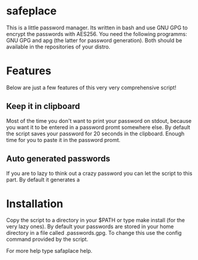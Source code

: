 # safeplace
This is a little password manager. Its written in bash and use GNU GPG to
encrypt the passwords with AES256. 
You need the following programms: GNU GPG and apg (the latter for password
generation). Both should be available in the repositories of your distro.

# Features
Below are just a few features of this very very comprehensive script!

## Keep it in clipboard
Most of the time you don't want to print your password on stdout, because
you want it to be entered in a password promt somewhere else. By default the
script saves your password for 20 seconds in the clipboard. Enough time for you
to paste it in the password promt.

## Auto generated passwords
If you are to lazy to think out a crazy password you can let the script to this
part. By default it generates a 

# Installation
Copy the script to a directory in your $PATH or type make install (for the very
lazy ones). By default your passwords are stored in your home directory in a
file called .passwords.gpg. To change this use the config command provided by
the script.

For more help type safaplace help.
